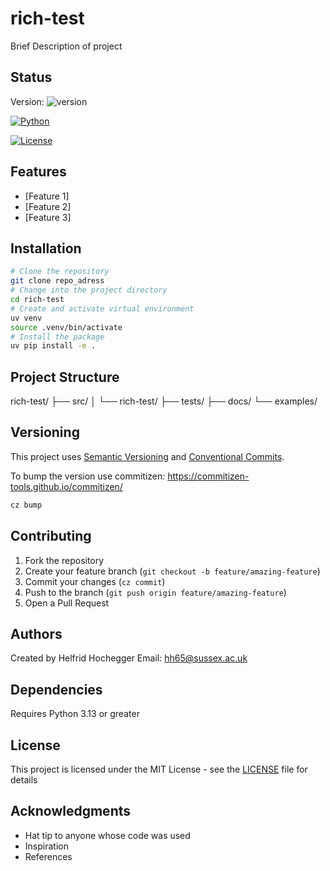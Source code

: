 # rich-test

Brief Description of project

## Status


Version: ![version](https://img.shields.io/badge/version-0.1.0-blue)

[![Python](https://img.shields.io/badge/python-3.13-blue.svg)](https://www.python.org/downloads/)

[![License](https://img.shields.io/badge/license-MIT-green.svg)](LICENSE)

## Features

- [Feature 1]
- [Feature 2]
- [Feature 3]

## Installation

```bash
# Clone the repository
git clone repo_adress
# Change into the project directory
cd rich-test
# Create and activate virtual environment
uv venv
source .venv/bin/activate
# Install the package
uv pip install -e .
```

## Project Structure
rich-test/
├── src/
│ └── rich-test/
├── tests/
├── docs/
└── examples/

## Versioning

This project uses [Semantic Versioning](https://semver.org/) and [Conventional Commits](https://www.conventionalcommits.org/).

To bump the version use commitizen:
https://commitizen-tools.github.io/commitizen/

```bash
cz bump
```
## Contributing

1. Fork the repository
2. Create your feature branch (`git checkout -b feature/amazing-feature`)
3. Commit your changes (`cz commit`)
4. Push to the branch (`git push origin feature/amazing-feature`)
5. Open a Pull Request

## Authors


Created by Helfrid Hochegger
Email: hh65@sussex.ac.uk


## Dependencies

Requires Python 3.13 or greater

## License

This project is licensed under the MIT License - see the [LICENSE](LICENSE) file for details

## Acknowledgments

- Hat tip to anyone whose code was used
- Inspiration
- References

